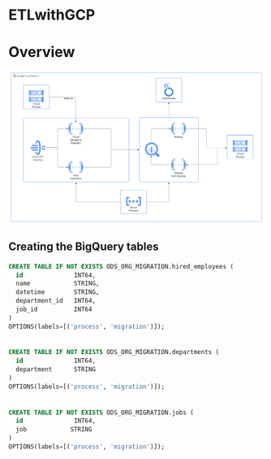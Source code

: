 # ETLwithGCP

# Overview

![ProjectArch](docs/images/GlobantCh1.svg)





## Creating the BigQuery tables
```SQL
CREATE TABLE IF NOT EXISTS ODS_ORG_MIGRATION.hired_employees (
  id              INT64,
  name            STRING,
  datetime        STRING,
  department_id   INT64,
  job_id          INT64
)
OPTIONS(labels=[('process', 'migration')]);


CREATE TABLE IF NOT EXISTS ODS_ORG_MIGRATION.departments (
  id              INT64,
  department      STRING
)
OPTIONS(labels=[('process', 'migration')]);


CREATE TABLE IF NOT EXISTS ODS_ORG_MIGRATION.jobs (
  id              INT64,
  job            STRING
)
OPTIONS(labels=[('process', 'migration')]);
``` 


